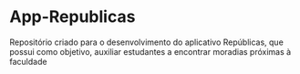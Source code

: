 # App-Republicas
Repositório criado para o desenvolvimento do aplicativo Repúblicas, que possui como objetivo, auxiliar estudantes a encontrar moradias próximas à faculdade
